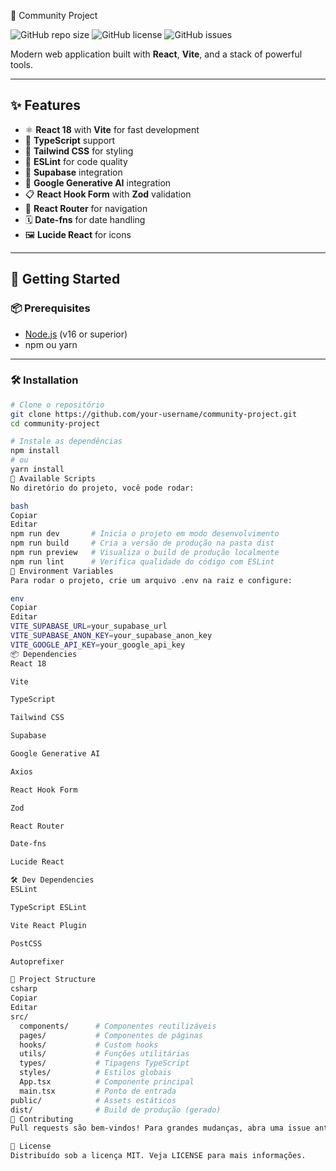  🚀 Community Project

![GitHub repo size](https://img.shields.io/github/repo-size/your-username/community-project)
![GitHub license](https://img.shields.io/github/license/your-username/community-project)
![GitHub issues](https://img.shields.io/github/issues/your-username/community-project)

Modern web application built with **React**, **Vite**, and a stack of powerful tools.

---

## ✨ Features

- ⚛️ **React 18** with **Vite** for fast development
- 📝 **TypeScript** support
- 🎨 **Tailwind CSS** for styling
- 🧹 **ESLint** for code quality
- 🐬 **Supabase** integration
- 🤖 **Google Generative AI** integration
- 📋 **React Hook Form** with **Zod** validation
- 🧭 **React Router** for navigation
- 🗓️ **Date-fns** for date handling
- 🖼️ **Lucide React** for icons

---

## 🚀 Getting Started

### 📦 Prerequisites

- [Node.js](https://nodejs.org/) (v16 or superior)
- npm ou yarn

---

### 🛠️ Installation

```bash
# Clone o repositório
git clone https://github.com/your-username/community-project.git
cd community-project

# Instale as dependências
npm install
# ou
yarn install
📜 Available Scripts
No diretório do projeto, você pode rodar:

bash
Copiar
Editar
npm run dev       # Inicia o projeto em modo desenvolvimento
npm run build     # Cria a versão de produção na pasta dist
npm run preview   # Visualiza o build de produção localmente
npm run lint      # Verifica qualidade do código com ESLint
🌱 Environment Variables
Para rodar o projeto, crie um arquivo .env na raiz e configure:

env
Copiar
Editar
VITE_SUPABASE_URL=your_supabase_url
VITE_SUPABASE_ANON_KEY=your_supabase_anon_key
VITE_GOOGLE_API_KEY=your_google_api_key
📦 Dependencies
React 18

Vite

TypeScript

Tailwind CSS

Supabase

Google Generative AI

Axios

React Hook Form

Zod

React Router

Date-fns

Lucide React

🛠️ Dev Dependencies
ESLint

TypeScript ESLint

Vite React Plugin

PostCSS

Autoprefixer

📂 Project Structure
csharp
Copiar
Editar
src/
  components/      # Componentes reutilizáveis
  pages/           # Componentes de páginas
  hooks/           # Custom hooks
  utils/           # Funções utilitárias
  types/           # Tipagens TypeScript
  styles/          # Estilos globais
  App.tsx          # Componente principal
  main.tsx         # Ponto de entrada
public/            # Assets estáticos
dist/              # Build de produção (gerado)
🤝 Contributing
Pull requests são bem-vindos! Para grandes mudanças, abra uma issue antes para discutirmos o que você gostaria de modificar.

📝 License
Distribuído sob a licença MIT. Veja LICENSE para mais informações.
